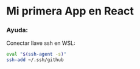 # Mi primera App en React

### Ayuda:

Conectar llave ssh en WSL:

```bash
eval "$(ssh-agent -s)"
ssh-add ~/.ssh/github
```
